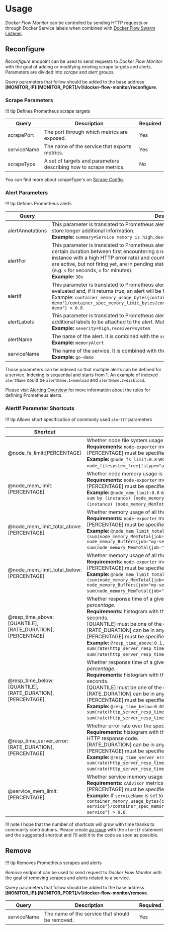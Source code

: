 # Usage

*Docker Flow Monitor* can be controlled by sending HTTP requests or through Docker Service labels when combined with [Docker Flow Swarm Listener](http://swarmlistener.dockerflow.com/).

## Reconfigure

*Reconfigure* endpoint can be used to send requests to *Docker Flow Monitor* with the goal of adding or modifying existing scrape targets and alerts. Parameters are divided into *scrape* and *alert* groups.

Query parameters that follow should be added to the base address **[MONITOR_IP]:[MONITOR_PORT]/v1/docker-flow-monitor/reconfigure**.

### Scrape Parameters

!!! tip
    Defines Prometheus scrape targets

|Query          |Description                                                                               |Required|
|---------------|------------------------------------------------------------------------------------------|--------|
|scrapePort     |The port through which metrics are exposed.                                               |Yes     |
|serviceName    |The name of the service that exports metrics.                                             |Yes     |
|scrapeType     |A set of targets and parameters describing how to scrape metrics.                         |No      |

You can find more about scrapeType's on [Scrape Config](https://prometheus.io/docs/operating/configuration/#scrape_config).

### Alert Parameters

!!! tip
    Defines Prometheus alerts

|Query          |Description                                                                               |Required|
|---------------|------------------------------------------------------------------------------------------|--------|
|alertAnnotations|This parameter is translated to Prometheus alert `ANNOTATIONS` statement. Annotations are used to store longer additional information.<br>**Example:** `summary=Service memory is high,description=Do something or start panicking`|No|
|alertFor       |This parameter is translated to Prometheus alert `FOR` statement. It causes Prometheus to wait for a certain duration between first encountering a new expression output vector element (like an instance with a high HTTP error rate) and counting an alert as firing for this element. Elements that are active, but not firing yet, are in pending state. This parameter expects a number with time suffix (e.g. `s` for seconds, `m` for minutes).<br>**Example:** `30s`|No|
|alertIf        |This parameter is translated to Prometheus alert `IF` statement. It is an expression that will be evaluated and, if it returns *true*, an alert will be fired.<br>Example: `container_memory_usage_bytes{container_label_com_docker_swarm_service_name="go-demo"}/container_spec_memory_limit_bytes{container_label_com_docker_swarm_service_name="go-demo"} > 0.8`|Yes|
|alertLabels    |This parameter is translated to Prometheus alert `LABELS` statement. It allows specifying a set of additional labels to be attached to the alert. Multiple labels can be separated with comma (`,`).<br>**Example:** `severity=high,receiver=system`|No|
|alertName      |The name of the alert. It is combined with the `serviceName` thus producing an unique identifier.<br>**Example:** `memoryAlert`|Yes|
|serviceName    |The name of the service. It is combined with the `alertName` thus producing an unique identifier.<br>**Example:** `go-demo`|Yes|

Those parameters can be indexed so that multiple alerts can be defined for a service. Indexing is sequential and starts from 1. An example of indexed `alertName` could be `alertName.1=memload` and `alertName.2=diskload`.

Please visit [Alerting Overview](https://prometheus.io/docs/alerting/overview/) for more information about the rules for defining Prometheus alerts.

### AlertIf Parameter Shortcuts

!!! tip
    Allows short specification of commonly used `alertIf` parameters

|Shortcut                          |Description                                                    |
|----------------------------------|---------------------------------------------------------------|
|@node_fs_limit:[PERCENTAGE]       |Whether node file system usage is over specified percentage of the total available file system size.<br>**Requirements:** `node-exporter` metrics<br>[PERCENTAGE] must be specified as a decimal value (e.g. `0.8` equals `80%`).<br>**Example:** `@node_fs_limit:0.8` would be expanded to `(node_filesystem_size{fstype="aufs"} - node_filesystem_free{fstype="aufs"}) / node_filesystem_size{fstype="aufs"} > 0.8`.|
|@node_mem_limit:[PERCENTAGE]      |Whether node memory usage is over specified percentage of the total node memory.<br>**Requirements:** `node-exporter` metrics<br>[PERCENTAGE] must be specified as a decimal value (e.g. `0.8` equals `80%`).<br>**Example:** `@node_mem_limit:0.8` would be expanded to `(sum by (instance) (node_memory_MemTotal) - sum by (instance) (node_memory_MemFree + node_memory_Buffers + node_memory_Cached)) / sum by (instance) (node_memory_MemTotal) > 0.8`.|
|@node_mem_limit_total_above:[PERCENTAGE]|Whether memory usage of all the nodes is over the specified percentage of the total memory.<br>**Requirements:** `node-exporter` metrics<br>[PERCENTAGE] must be specified as a decimal value (e.g. `0.8` equals `80%`).<br>**Example:** `@node_mem_limit_total_above:0.8` would be expanded to `(sum(node_memory_MemTotal{job="my-service"}) - sum(node_memory_MemFree{job="my-service"} + node_memory_Buffers{job="my-service"} + node_memory_Cached{job="my-service"})) / sum(node_memory_MemTotal{job="my-service"}) > 0.8`.|
|@node_mem_limit_total_below:[PERCENTAGE]|Whether memory usage of all the nodes is below the specified percentage of the total memory.<br>**Requirements:** `node-exporter` metrics<br>[PERCENTAGE] must be specified as a decimal value (e.g. `0.8` equals `80%`).<br>**Example:** `@node_mem_limit_total_below:0.4` would be expanded to `(sum(node_memory_MemTotal{job="my-service"}) - sum(node_memory_MemFree{job="my-service"} + node_memory_Buffers{job="my-service"} + node_memory_Cached{job="my-service"})) / sum(node_memory_MemTotal{job="my-service"}) < 0.4`.|
|@resp_time_above:[QUANTILE],[RATE_DURATION],[PERCENTAGE]|Whether response time of a given *quantile* over the specified *rate duration* is above the set *percentage*.<br>**Requirements:** histogram with the name `http_server_resp_time` and with response times expessed in seconds.<br>[QUANTILE] must be one of the quantiles defined in the metric.<br>[RATE_DURATION] can be in any format supported by Prometheus (e.g. `5m`).<br>[PERCENTAGE] must be specified as a decimal value (e.g. `0.8` equals `80%`).<br>**Example:** `@resp_time_above:0.1,5m,0.9999` would be expanded to `sum(rate(http_server_resp_time_bucket{job="my-service", le="0.1"}[5m])) / sum(rate(http_server_resp_time_count{job="my-service"}[5m])) < 0.9999`.|
|@resp_time_below:[QUANTILE],[RATE_DURATION],[PERCENTAGE]|Whether response time of a given *quantile* over the specified *rate duration* is below the set *percentage*.<br>**Requirements:** histogram with the name `http_server_resp_time` and with response times expessed in seconds.<br>[QUANTILE] must be one of the quantiles defined in the metric.<br>[RATE_DURATION] can be in any format supported by Prometheus (e.g. `5m`).<br>[PERCENTAGE] must be specified as a decimal value (e.g. `0.8` equals `80%`).<br>**Example:** `@resp_time_below:0.025,5m,0.75` would be expanded to `sum(rate(http_server_resp_time_bucket{job="my-service", le="0.025"}[5m])) / sum(rate(http_server_resp_time_count{job="my-service"}[5m])) > 0.75`.|
|@resp_time_server_error:[RATE_DURATION],[PERCENTAGE]|Whether error rate over the specified *rate duration* is below the set *percentage*.<br>**Requirements:** histogram with the name `http_server_resp_time` and with label `code` set to value of the HTTP response code.<br>[RATE_DURATION] can be in any format supported by Prometheus (e.g. `5m`).<br>[PERCENTAGE] must be specified as a decimal value (e.g. `0.8` equals `80%`).<br>**Example:** `@resp_time_server_error:5m,0.001` would be expanded to `sum(rate(http_server_resp_time_count{job="my-service", code=~"^5..$$"}[5m])) / sum(rate(http_server_resp_time_count{job="my-service"}[5m])) > 0.001`.|
|@service_mem_limit:[PERCENTAGE]   |Whether service memory usage is over specified percentage of the service memory limit.<br>**Requirements:** `cAdvisor` metrics and service memory limit specified as service resource.<br>[PERCENTAGE] must be specified as a decimal value (e.g. `0.8` equals `80%`).<br>**Example:** If `serviceName` is set to `my-service`, `@service_mem_limit:0.8` would be expanded to `container_memory_usage_bytes{container_label_com_docker_swarm_service_name="my-service"}/container_spec_memory_limit_bytes{container_label_com_docker_swarm_service_name="my-service"} > 0.8`.|

!!! note
    I hope that the number of shortcuts will grow with time thanks to community contributions. Please create [an issue](https://github.com/vfarcic/docker-flow-monitor/issues) with the `alertIf` statement and the suggested shortcut and I'll add it to the code as soon as possible.

## Remove

!!! tip
    Removes Prometheus scrapes and alerts

*Remove* endpoint can be used to send request to *Docker Flow Monitor* with the goal of removing scrapes and alerts related to a service.

Query parameters that follow should be added to the base address **[MONITOR_IP]:[MONITOR_PORT]/v1/docker-flow-monitor/remove**.

|Query          |Description                                                                               |Required|
|---------------|------------------------------------------------------------------------------------------|--------|
|serviceName    |The name of the service that should be removed.                                           |Yes     |
